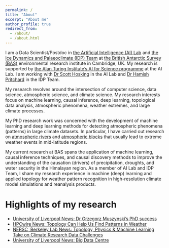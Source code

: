 ```yaml
---
permalink: /
title: "About"
excerpt: "About me"
author_profile: true
redirect_from: 
  - /about/
  - /about.html
---
```


I am a Data Scientist/Postdoc in [the Artificial Intelligence (AI) Lab](https://www.bas.ac.uk/project/ai/) and [the Ice Dynamics and Palaeoclimate (IDP) Team](https://www.bas.ac.uk/team/science-teams/ice-and-past-climate/) at [the British Antarctic Survey (BAS)](https://www.bas.ac.uk/) environmental research institute in Cambridge, UK. My research is supported by [the Alan Turing Institute’s AI for Science programme](https://www.turing.ac.uk/research/asg) at the AI Lab. I am working with [Dr Scott Hosking](https://scotthosking.com/) in the AI Lab and [Dr Hamish Pritchard](https://www.bas.ac.uk/profile/hprit/) in the IDP Team.

My research revolves around the intersection of computer science, data science, atmospheric science, and climate science. My research interests focus on machine learning, causal inference, deep learning, topological data analysis, atmospheric phenomena, weather extremes, and large climate processes.

My PhD research work was concerned with the development of machine learning and deep learning methods for detecting atmospheric phenomena (patterns) in large climate datasets. In particular, I have carried out research on [atmospheric rivers](https://en.wikipedia.org/wiki/Atmospheric_river) and [atmospheric blocks](https://www.metoffice.gov.uk/weather/learn-about/weather/how-weather-works/high-and-low-pressure/blocks) that usually lead to extreme weather events in mid-latitude regions.

My current research at BAS spans the application of machine learning, causal inference techniques, and causal discovery methods to improve the understanding of the causation (drivers) of precipitation, droughts, and water security in the Himalayan region.
As a member of AI Lab and IDP Team, I share my research experience in machine (deep) learning and applied topology for weather pattern recognition in high-resolution climate model simulations and reanalysis products.

Highlights of my research
===
* [University of Liverpool News: Dr Grzegorz Muszynski’s PhD success](https://www.liverpool.ac.uk/electrical-engineering-electronics-and-computer-science/news/stories/title,1245388,en.html) 
* [HPCwire News: Topology Can Help Us Find Patterns in Weather](https://www.hpcwire.com/2018/12/06/topology-can-help-us-find-patterns-in-weather/)
* [NERSC, Berkeley Lab News: Topology, Physics & Machine Learning Take on Climate Research Data Challenges](https://www.nersc.gov/news-publications/nersc-news/science-news/2018/old-school-new-school-geometry-physics-and-machine-learning-take-on-climate-research-data-challenges/)
* [University of Liverpool News: Big Data Centre](https://news.liverpool.ac.uk/2017/08/30/computer-scientists-partner-with-intel-and-us-department-of-energy-on-big-data-centre/)




